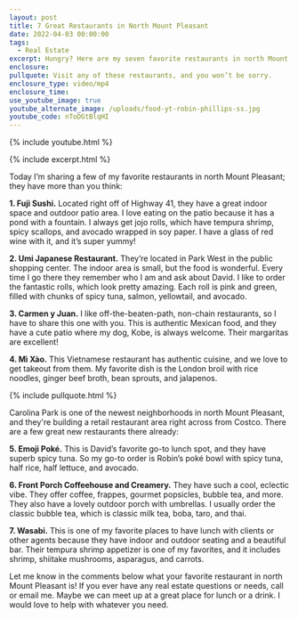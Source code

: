 ```yaml
---
layout: post
title: 7 Great Restaurants in North Mount Pleasant
date: 2022-04-03 00:00:00
tags:
  - Real Estate
excerpt: Hungry? Here are my seven favorite restaurants in north Mount Pleasant.
enclosure:
pullquote: Visit any of these restaurants, and you won’t be sorry.
enclosure_type: video/mp4
enclosure_time:
use_youtube_image: true
youtube_alternate_image: /uploads/food-yt-robin-phillips-ss.jpg
youtube_code: nToDGtBlqHI
---
```

{% include youtube.html %}

{% include excerpt.html %}

Today I’m sharing a few of my favorite restaurants in north Mount Pleasant; they have more than you think:

**1\. Fuji Sushi.** Located right off of Highway 41, they have a great indoor space and outdoor patio area. I love eating on the patio because it has a pond with a fountain. I always get jojo rolls, which have tempura shrimp, spicy scallops, and avocado wrapped in soy paper. I have a glass of red wine with it, and it’s super yummy\!

**2\. Umi Japanese Restaurant.** They’re located in Park West in the public shopping center. The indoor area is small, but the food is wonderful. Every time I go there they remember who I am and ask about David. I like to order the fantastic rolls, which look pretty amazing. Each roll is pink and green, filled with chunks of spicy tuna, salmon, yellowtail, and avocado.

**3\. Carmen y Juan.** I like off-the-beaten-path, non-chain restaurants, so I have to share this one with you. This is authentic Mexican food, and they have a cute patio where my dog, Kobe, is always welcome. Their margaritas are excellent\!

**4\. M&igrave; X&agrave;o.** This Vietnamese restaurant has authentic cuisine, and we love to get takeout from them. My favorite dish is the London broil with rice noodles, ginger beef broth, bean sprouts, and jalapenos.

{% include pullquote.html %}

Carolina Park is one of the newest neighborhoods in north Mount Pleasant, and they're building a retail restaurant area right across from Costco. There are a few great new restaurants there already:

**5\. Emoji Poké.** This is David’s favorite go-to lunch spot, and they have superb spicy tuna. So my go-to order is Robin’s poké bowl with spicy tuna, half rice, half lettuce, and avocado.&nbsp;

**6\. Front Porch Coffeehouse and Creamery.** They have such a cool, eclectic vibe. They offer coffee, frappes, gourmet popsicles, bubble tea, and more. They also have a lovely outdoor porch with umbrellas. I usually order the classic bubble tea, which is classic milk tea, boba, taro, and thai.&nbsp;

**7\. Wasabi.** This is one of my favorite places to have lunch with clients or other agents because they have indoor and outdoor seating and a beautiful bar. Their tempura shrimp appetizer is one of my favorites, and it includes shrimp, shiitake mushrooms, asparagus, and carrots.&nbsp;

Let me know in the comments below what your favorite restaurant in north Mount Pleasant is\! If you ever have any real estate questions or needs, call or email me. Maybe we can meet up at a great place for lunch or a drink. I would love to help with whatever you need.
